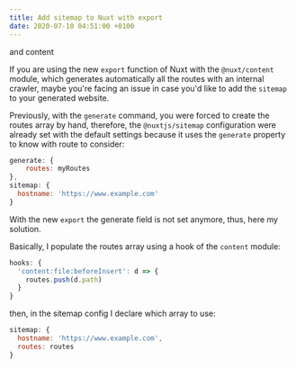 ```yaml
---
title: Add sitemap to Nuxt with export
date: 2020-07-10 04:51:00 +0100
---
```


 and content

If you are using the new `export` function of Nuxt with the `@nuxt/content` module, which generates automatically all the routes with an internal crawler, maybe you're facing an issue in case you'd like to add the `sitemap` to your generated website.

Previously, with the `generate` command, you were forced to create the routes array by hand, therefore, the `@nuxtjs/sitemap` configuration were already set with the default settings because it uses the `generate` property to know with route to consider:

```javascript
generate: {
    routes: myRoutes
},
sitemap: {
  hostname: 'https://www.example.com'
}
```

With the new `export` the generate field is not set anymore, thus, here my solution.

Basically, I populate the routes array using a hook of the `content` module:

```javascript
hooks: {
  'content:file:beforeInsert': d => {
    routes.push(d.path)
  }
}
```

then, in the sitemap config I declare which array to use:

```javascript
sitemap: {
  hostname: 'https://www.example.com',
  routes: routes
}
```

